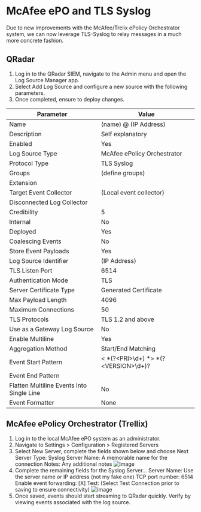 # McAfee ePO and TLS Syslog
Due to new improvements with the McAfee/Trelix ePolicy Orchestrator system, we can now leverage TLS-Syslog to relay messages in a much more concrete fashion. 

## QRadar
1. Log in to the QRadar SIEM, navigate to the Admin menu and open the Log Source Manager app.  
2. Select Add Log Source and configure a new source with the following parameters.
3. Once completed, ensure to deploy changes.

| Parameter | Value |
|---|---|
| Name | (name) @ (IP Address)|
| Description | Self explanatory|
| Enabled | Yes|
| Log Source Type | McAfee ePolicy Orchestrator|
| Protocol Type | TLS Syslog|
| Groups | (define groups) |
| Extension | |
| Target Event Collector | (Local event collector)|
| Disconnected Log Collector | |
| Credibility | 5|
| Internal | No|
| Deployed | Yes|
| Coalescing Events | No|
| Store Event Payloads | Yes|
| Log Source Identifier | (IP Address)|
| TLS Listen Port | 6514|
| Authentication Mode | TLS|
| Server Certificate Type | Generated Certificate|
| Max Payload Length | 4096|
| Maximum Connections | 50|
| TLS Protocols | TLS 1.2 and above|
| Use as a Gateway Log Source | No|
| Enable Multiline | Yes|
| Aggregation Method | Start/End Matching|
| Event Start Pattern | \< *(?\<PRI\>\d+) *\> *(?\<VERSION\>\d+)?|
| Event End Pattern | |
| Flatten Multiline Events Into Single Line | No|
| Event Formatter | None|

## McAfee ePolicy Orchestrator (Trellix)
1. Log in to the local McAfee ePO system as an administrator. 
2. Navigate to Settings > Configuration > Registered Servers
3. Select New Server, complete the fields shown below and choose Next
  Server Type: Syslog Server
  Name: A memorable name for the connection
  Notes: Any additional notes
![image](https://github.com/n3tl0kr/IBM-QRadar/assets/43141524/5c054563-541b-4264-9ae9-9bc2d9e94543)
4. Complete the remaining fields for the Syslog Server…
  Server Name: Use the server name or IP address (not my fake one)
  TCP port number: 6514
  Enable event forwarding: [X]
  Test: (Select Test Connection prior to saving to ensure connectivity)
![image](https://github.com/n3tl0kr/IBM-QRadar/assets/43141524/63e064fc-8e97-479e-ad90-ce77f3f69962)
5. Once saved, events should start streaming to QRadar quickly. Verify by viewing events associated with the log source.
